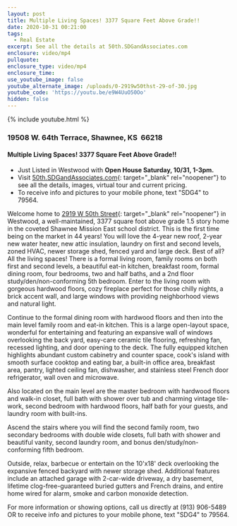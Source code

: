 ```yaml
---
layout: post
title: Multiple Living Spaces! 3377 Square Feet Above Grade!!
date: 2020-10-31 00:21:00
tags:
  - Real Estate
excerpt: See all the details at 50th.SDGandAssociates.com
enclosure: video/mp4
pullquote:
enclosure_type: video/mp4
enclosure_time:
use_youtube_image: false
youtube_alternate_image: /uploads/0-2919w50thst-29-of-30.jpg
youtube_code: 'https://youtu.be/e9W4UuO50Oo'
hidden: false
---
```


{% include youtube.html %}

### 19508 W. 64th Terrace, Shawnee, KS&nbsp; 66218

#### Multiple Living Spaces\! 3377 Square Feet Above Grade\!\!

* Just Listed in Westwood with **Open House Saturday, 10/31, 1-3pm.**
* Visit [50](__notset__)[th.SDGandAssociates.com](http://50th.sdgandassociates.com/){: target="_blank" rel="noopener"} to see all the details, images, virtual tour and current pricing.&nbsp;
* To receive info and pictures to your mobile phone, text "SDG4" to 79564.

Welcome home to [2919 W 50th Street](http://50th.sdgandassociates.com){: target="_blank" rel="noopener"} in Westwood, a well-maintained, 3377 square foot above grade 1.5 story home in the coveted Shawnee Mission East school district. This is the first time being on the market in 44 years\! You will love the 4-year new roof, 2-year new water heater, new attic insulation, laundry on first and second levels, zoned HVAC, newer storage shed, fenced yard and large deck. Best of all? All the living spaces\! There is a formal living room, family rooms on both first and second levels, a beautiful eat-in kitchen, breakfast room, formal dining room, four bedrooms, two and half baths, and a 2nd floor study/den/non-conforming 5th bedroom. Enter to the living room with gorgeous hardwood floors, cozy fireplace perfect for those chilly nights, a brick accent wall, and large windows with providing neighborhood views and natural light.

Continue to the formal dining room with hardwood floors and then into the main level family room and eat-in kitchen. This is a large open-layout space, wonderful for entertaining and featuring an expansive wall of windows overlooking the back yard, easy-care ceramic tile flooring, refreshing fan, recessed lighting, and door opening to the deck. The fully equipped kitchen highlights abundant custom cabinetry and counter space, cook's island with smooth surface cooktop and eating bar, a built-in office area, breakfast area, pantry, lighted ceiling fan, dishwasher, and stainless steel French door refrigerator, wall oven and microwave.

Also located on the main level are the master bedroom with hardwood floors and walk-in closet, full bath with shower over tub and charming vintage tile-work, second bedroom with hardwood floors, half bath for your guests, and laundry room with built-ins.

Ascend the stairs where you will find the second family room, two secondary bedrooms with double wide closets, full bath with shower and beautiful vanity, second laundry room, and bonus den/study/non-conforming fifth bedroom.

Outside, relax, barbecue or entertain on the 10'x18' deck overlooking the expansive fenced backyard with newer storage shed. Additional features include an attached garage with 2-car-wide driveway, a dry basement, lifetime clog-free-guaranteed buried gutters and French drains, and entire home wired for alarm, smoke and carbon monoxide detection.

For more information or showing options, call us directly at (913) 906-5489 OR to receive info and pictures to your mobile phone, text "SDG4" to 79564.